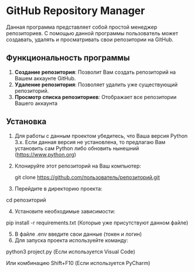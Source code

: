 # GitHub Repository Manager

Данная программа представляет собой простой менеджер репозиториев. С помощью данной программы пользователь может создавать, удалять и просматривать свои репозитории на GitHub.

## Функциональность программы

1. **Создание репозитория**: Позволит Вам создать репозиторий на Вашем аккаунте GitHub.
2. **Удаление репозитория**: Позволяет удалить уже существующий репозиторий.
3. **Просмотр списка репозиториев**: Отображает все репозитории Вашего аккаунта

## Установка

1. Для работы с данным проектом убедитесь, что Ваша версия Python 3.x. Если данная версия не установлена, то предлагаю Вам установить сам Python либо обновить нынешний (https://www.python.org)
2. Клонируйте этот репозиторий на Ваш компьютер:
   
   git clone https://github.com/пользователь/репозиторий.git

4. Перейдите в директорию проекта:

cd репозиторий

4. Установите необходимые зависимости:

pip install -r requirements.txt (Которые уже присутствуют данном файле)

5. В файле .env введите свои данные (токен и логин)
6. Для запуска проекта используейте команду:

python3 project.py (Если используется Visual Code)

Или комбинацию Shift+F10 (Если используется PyCharm)

